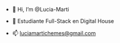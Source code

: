 - 👋 Hi, I’m @Lucia-Marti

- 💞️ Estudiante Full-Stack en Digital House

- 📫 luciamartichemes@gmail.com

<!---
Lucia-Marti/Lucia-Marti is a ✨ special ✨ repository because its `README.md` (this file) appears on your GitHub profile.
You can click the Preview link to take a look at your changes.
--->

